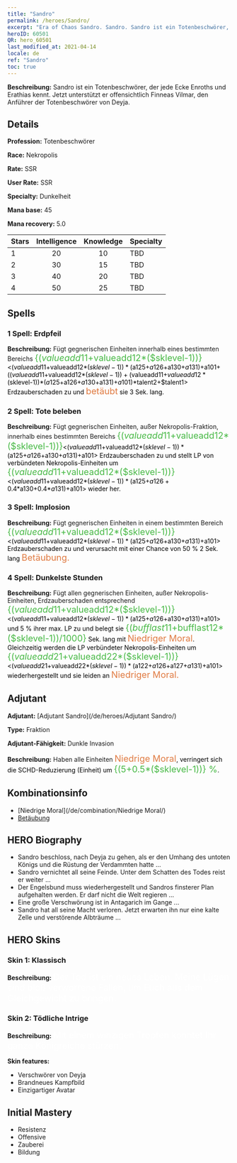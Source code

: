 ```yaml
---
title: "Sandro"
permalink: /heroes/Sandro/
excerpt: "Era of Chaos Sandro. Sandro. Sandro ist ein Totenbeschwörer, der jede Ecke Enroths und Erathias kennt. Jetzt unterstützt er offensichtlich Finneas Vilmar, den Anführer der Totenbeschwörer von Deyja."
heroID: 60501
QR: hero_60501
last_modified_at: 2021-04-14
locale: de
ref: "Sandro"
toc: true
---
```

 **Beschreibung:** Sandro ist ein Totenbeschwörer, der jede Ecke Enroths und Erathias kennt. Jetzt unterstützt er offensichtlich Finneas Vilmar, den Anführer der Totenbeschwörer von Deyja.
## Details
 **Profession:** Totenbeschwörer

 **Race:** Nekropolis

 **Rate:** SSR

 **User Rate:** SSR

 **Specialty:** Dunkelheit

 **Mana base:** 45

 **Mana recovery:** 5.0


  | Stars   |  Intelligence  |    Knowledge   |      Specialty     |
  |---------|:---------------:|:---------------:|--------------------|
  |    1    | 20 | 10 | TBD |
  |    2    | 30 | 15 | TBD |
  |    3    | 40 | 20 | TBD |
  |    4    | 50 | 25 | TBD |

## Spells
### 1 Spell: Erdpfeil
 **Beschreibung:** Fügt gegnerischen Einheiten innerhalb eines bestimmten Bereichs <span style="color: #48b946;font-size:20px">{($valueadd11+$valueadd12*($sklevel-1))}</span><span style="color: black"><($valueadd11+$valueadd12*($sklevel-1))*($a125+$a126+$a130+$a131)+$a101+(($valueadd11+$valueadd12*($sklevel-1))+($valueadd11+$valueadd12*($sklevel-1))*($a125+$a126+$a130+$a131)+$a101)*$talent2+$talent1> Erdzauberschaden zu und <span style="color: #e07c44;font-size:20px">betäubt</span><span style="color: black"> sie 3 Sek. lang.

### 2 Spell: Tote beleben
 **Beschreibung:** Fügt gegnerischen Einheiten, außer Nekropolis-Fraktion, innerhalb eines bestimmten Bereichs <span style="color: #48b946;font-size:20px">{($valueadd11+$valueadd12*($sklevel-1))}</span><span style="color: black"><($valueadd11+$valueadd12*($sklevel-1))*($a125+$a126+$a130+$a131)+$a101> Erdzauberschaden zu und stellt LP von verbündeten Nekropolis-Einheiten um <span style="color: #48b946;font-size:20px">{($valueadd11+$valueadd12*($sklevel-1))}</span><span style="color: black"><($valueadd11+$valueadd12*($sklevel-1))*($a125+$a126+0.4*$a130+0.4*$a131)+$a101> wieder her.

### 3 Spell: Implosion
 **Beschreibung:** Fügt gegnerischen Einheiten in einem bestimmten Bereich <span style="color: #48b946;font-size:20px">{($valueadd11+$valueadd12*($sklevel-1))}</span><span style="color: black"><($valueadd11+$valueadd12*($sklevel-1))*($a125+$a126+$a130+$a131)+$a101> Erdzauberschaden zu und verursacht mit einer Chance von 50 % 2 Sek. lang <span style="color: #e07c44;font-size:20px">Betäubung.</span><span style="color: black">

### 4 Spell: Dunkelste Stunden
 **Beschreibung:** Fügt allen gegnerischen Einheiten, außer Nekropolis-Einheiten, Erdzauberschaden entsprechend <span style="color: #48b946;font-size:20px">{($valueadd11+$valueadd12*($sklevel-1))}</span><span style="color: black"><($valueadd11+$valueadd12*($sklevel-1))*($a125+$a126+$a130+$a131)+$a101> und 5 % ihrer max. LP zu und belegt sie <span style="color: #48b946;font-size:20px">{($bufflast11+$bufflast12*($sklevel-1))/1000}</span><span style="color: black"> Sek. lang mit <span style="color: #e07c44;font-size:20px">Niedriger Moral</span><span style="color: black">. Gleichzeitig werden die LP verbündeter Nekropolis-Einheiten um <span style="color: #48b946;font-size:20px">{($valueadd21+$valueadd22*($sklevel-1))}</span><span style="color: black"><($valueadd21+$valueadd22*($sklevel-1))*($a122+$a126+$a127+$a131)+$a101> wiederhergestellt und sie leiden an <span style="color: #e07c44;font-size:20px">Niedriger Moral.</span><span style="color: black">


## Adjutant

 **Adjutant:**  [Adjutant Sandro](/de/heroes/Adjutant Sandro/) 

 **Type:**  Fraktion 

 **Adjutant-Fähigkeit:**  Dunkle Invasion 

 **Beschreibung:** Haben alle Einheiten <span style="color: #e07c44;font-size:20px">Niedrige Moral</span><span style="color: black">, verringert sich die SCHD-Reduzierung (Einheit) um <span style="color: #48b946;font-size:20px">{(5+0.5*($sklevel-1))} %</span><span style="color: black">.

## Kombinationsinfo

* [Niedrige Moral](/de/combination/Niedrige Moral/) 
* [Betäubung](/de/combination/Betäubung/) 

## HERO Biography
   - Sandro beschloss, nach Deyja zu gehen, als er den Umhang des untoten Königs und die Rüstung der Verdammten hatte ...
   - Sandro vernichtet all seine Feinde. Unter dem Schatten des Todes reist er weiter ...
   - Der Engelsbund muss wiederhergestellt und Sandros finsterer Plan aufgehalten werden. Er darf nicht die Welt regieren ...
   - Eine große Verschwörung ist in Antagarich im Gange ...
   - Sandro hat all seine Macht verloren. Jetzt erwarten ihn nur eine kalte Zelle und verstörende Albträume ...

## HERO Skins
### Skin 1: **Klassisch**

 **Beschreibung:** <span style="color: #ffffff;font-size:20px">Der Tod ist ein neues Leben. Meine Lügen sind bloß verworrene Fallen, um Euch aus dem Gleichgewicht zu bringen.</span>


### Skin 2: **Tödliche Intrige**

 **Beschreibung:** <span style="color: #ffffff;font-size:20px">Mit einem winzigen Tropfen könntet Ihr ganze Königreiche stürzen.</span>

 **Skin features:** 

   - Verschwörer von Deyja
   - Brandneues Kampfbild
   - Einzigartiger Avatar


## Initial Mastery
   - Resistenz
   - Offensive
   - Zauberei
   - Bildung
